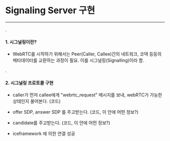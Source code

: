# Signaling Server 구현
 
***

.

#### 1. 시그널링이란?

 - WebRTC를 시작하기 위해서는 Peer(Caller, Callee)간의 네트워크, 코덱 등등의 메타데이터를 교환하는 과정이 필요. 이를 시그널링(Signalling)이라 함. 


.

#### 2. 시그널링 프로토콜 구현 

 - caller가 먼저 callee에게 "webrtc_request" 메시지를 보내, webRTC가 가능한 상태인지 물어본다. (코드)
 
 - offer SDP, answer SDP 를 주고받는다. (코드, 이 안에 어떤 정보?)
 
 - candidate를 주고받는다. (코드, 이 안에 어떤 정보?)
 
 - iceframework 에 의한 연결 성공 
 
  